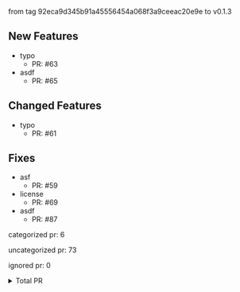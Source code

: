 from tag 92eca9d345b91a45556454a068f3a9ceeac20e9e to v0.1.3

## New Features

- typo
   - PR: #63
- asdf
   - PR: #65

## Changed Features

- typo
   - PR: #61

## Fixes

- asf
   - PR: #59
- license
   - PR: #69
- asdf
   - PR: #87



categorized pr: 6

uncategorized pr: 73

ignored pr: 0

<details>
<summary>Total PR</summary>

https://github.com/weizhoublue/github-action-test/compare/92eca9d345b91a45556454a068f3a9ceeac20e9e...v0.1.3
</details>